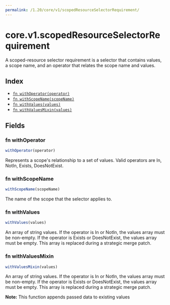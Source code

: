 ```yaml
---
permalink: /1.20/core/v1/scopedResourceSelectorRequirement/
---
```


# core.v1.scopedResourceSelectorRequirement

A scoped-resource selector requirement is a selector that contains values, a scope name, and an operator that relates the scope name and values.

## Index

* [`fn withOperator(operator)`](#fn-withoperator)
* [`fn withScopeName(scopeName)`](#fn-withscopename)
* [`fn withValues(values)`](#fn-withvalues)
* [`fn withValuesMixin(values)`](#fn-withvaluesmixin)

## Fields

### fn withOperator

```ts
withOperator(operator)
```

Represents a scope's relationship to a set of values. Valid operators are In, NotIn, Exists, DoesNotExist.

### fn withScopeName

```ts
withScopeName(scopeName)
```

The name of the scope that the selector applies to.

### fn withValues

```ts
withValues(values)
```

An array of string values. If the operator is In or NotIn, the values array must be non-empty. If the operator is Exists or DoesNotExist, the values array must be empty. This array is replaced during a strategic merge patch.

### fn withValuesMixin

```ts
withValuesMixin(values)
```

An array of string values. If the operator is In or NotIn, the values array must be non-empty. If the operator is Exists or DoesNotExist, the values array must be empty. This array is replaced during a strategic merge patch.

**Note:** This function appends passed data to existing values